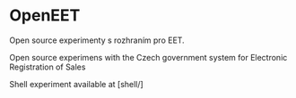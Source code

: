 # OpenEET
Open source experimenty s rozhraním pro EET.

Open source experimens with the Czech government system for Electronic Registration of Sales 

Shell experiment available at [shell/]

